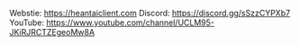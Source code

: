 Webstie:
https://heantaiclient.com
Discord:
https://discord.gg/sSzzCYPXb7
YouTube:
https://www.youtube.com/channel/UCLM95-JKiRJRCTZEgeoMw8A
